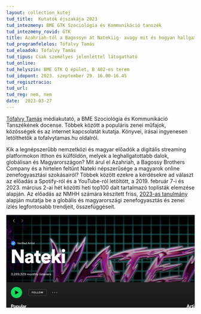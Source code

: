 ```yaml
---
layout: collection_kutej
tud_title:  Kutatók éjszakája 2023
tud_intezmeny: BME GTK Szociológia és Kommunikáció tanszék
tud_intezmeny_rovid: GTK
title: Azahriah-tól a Bagossyn át Natekiig- avagy mit és hogyan hallgatunk a Spotify-on és a YouTube-on? 
tud_programfelelos: Tófalvy Tamás
tud_eloadok: Tófalvy Tamás
tud_tipus: Csak személyes jelenléttel látogatható
tud_online: 
tud_helyszin: BME GTK Q épület, B 402-es terem
tud_idopont: 2023. szeptember 29. 16.00-16.45
tud_regisztracio: 
tud_url: 
tud_reg: nem, nem
date:  2023-03-27
---
```


[Tófalvy Tamás](https://sites.google.com/site/tofalvytamas/) médiakutató, a BME Szociológia és Kommunikáció Tanszékének docense. Többek között a populáris zenei műfajok, közösségek és az internet kapcsolatát kutatja. Könyvei, írásai ingyenesen letölthetők a tofalvytamas.hu oldalról. 

Kik a legnépszerűbb nemzetközi és magyar előadók a digitális streaming platformokon itthon és külföldön, melyek a leghallgatottabb dalok, globálisan és Magyarországon? Mit árul el Azahriah, a Bagossy Brothers Company és a hirtelen feltűnt Nateki népszerűsége a magyarok online zenefogyasztási szokásairól? Többek között ezekre a kérdésekre ad választ az előadás a Spotify-ról és a YouTube-ról letöltött, a 2019. február 7-i és 2023. március 2-ai hét közötti heti top100 dalt tartalmazó toplisták elemzése alapján. Az előadás az NMHH számára készített friss, [2023-as tanulmány](https://onlineplatformok.hu/files/b92235b0-8169-4a1c-a53e-c1bd1c6e7338.pdf) alapján mutatja be a globális és magyarországi zenefogyasztás és zenei ízlés legfontosabb trendjeit, összefüggéseit.

![Azahriah-tól a Bagossyn át Natekiig: avagy mit és hogyan hallgatunk a Spotify-on és a YouTube-on?](images/AZAHRI~1.JPG)
